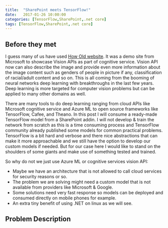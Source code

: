 ```yaml
---
title:  "SharePoint meets TensorFlow!"
date:   2017-01-26 10:00:00
categories: [TensorFlow,SharePoint,.net core]
tags: [TensorFlow,SharePoint,.net core]
---
```


## Before they met
I guess many of us have used [How Old website](https://how-old.net/). It was a demo site from Microsoft to showcase Vision APIs as part of cognitive service. Vision API now can also describe the image and provide even more information about the image content such as genders of people in picture if any, classification of racial/adult content and so on. This is all coming from the booming of neural networks deep learning with breakthroughs in the last few years. Deep learning is more targeted for computer vision problems but can be applied to many other domains as well.

There are many tools to do deep learning ranging from cloud APIs like Microsoft cognitive service and Azure ML to open source frameworks like TensorFlow, Cafee, and Theano. In this post I will consume a ready-made TensorFlow model from a SharePoint addin. I will not develop & train the network from scratch as this is a time consuming process and TensorFlow community already published some models for common practical problems. TensorFlow is a bit hard and verbose and there nice abstractions that can make it more approachable and we still have the option to develop our custom models if needed. But for our case here I would like to stand on the shoulders of some giants and make use of something tested and trained.

So why do not we just use Azure ML or cognitive services vision API:
+ Maybe we have an architecture that is not allowed to call cloud services for security reasons or so.
+ The problem we are solving might need a custom model that is not available from providers like Microsoft & Google.
+ Some solutions need very fast response so models can be deployed and consumed directly on mobile phones for example.
+ An extra tiny benefit of using .NET on linux as we will see.

## Problem Description